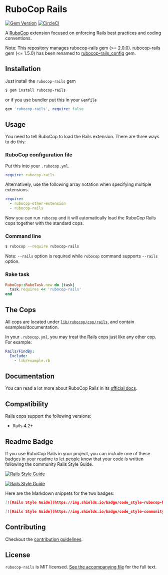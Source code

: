# RuboCop Rails

[![Gem Version](https://badge.fury.io/rb/rubocop-rails.svg)](https://badge.fury.io/rb/rubocop-rails)
[![CircleCI](https://circleci.com/gh/rubocop/rubocop-rails.svg?style=svg)](https://circleci.com/gh/rubocop/rubocop-rails)

A [RuboCop](https://github.com/rubocop/rubocop) extension focused on enforcing Rails best practices and coding conventions.

Note: This repository manages rubocop-rails gem (>= 2.0.0). rubocop-rails gem (<= 1.5.0) has been renamed to [rubocop-rails_config](https://rubygems.org/gems/rubocop-rails_config) gem.

## Installation

Just install the `rubocop-rails` gem

```sh
$ gem install rubocop-rails
```

or if you use bundler put this in your `Gemfile`

```ruby
gem 'rubocop-rails', require: false
```

## Usage

You need to tell RuboCop to load the Rails extension. There are three
ways to do this:

### RuboCop configuration file

Put this into your `.rubocop.yml`.

```yaml
require: rubocop-rails
```

Alternatively, use the following array notation when specifying multiple extensions.

```yaml
require:
  - rubocop-other-extension
  - rubocop-rails
```

Now you can run `rubocop` and it will automatically load the RuboCop Rails
cops together with the standard cops.

### Command line

```sh
$ rubocop --require rubocop-rails
```

Note: `--rails` option is required while `rubocop` command supports `--rails` option.

### Rake task

```ruby
RuboCop::RakeTask.new do |task|
  task.requires << 'rubocop-rails'
end
```

## The Cops

All cops are located under
[`lib/rubocop/cop/rails`](lib/rubocop/cop/rails), and contain
examples/documentation.

In your `.rubocop.yml`, you may treat the Rails cops just like any other
cop. For example:

```yaml
Rails/FindBy:
  Exclude:
    - lib/example.rb
```

## Documentation

You can read a lot more about RuboCop Rails in its [official docs](https://docs.rubocop.org/rubocop-rails/).

## Compatibility

Rails cops support the following versions:

- Rails 4.2+

## Readme Badge

If you use RuboCop Rails in your project, you can include one of these badges in your readme to let people know that your code is written following the community Rails Style Guide.

[![Rails Style Guide](https://img.shields.io/badge/code_style-rubocop-brightgreen.svg)](https://github.com/rubocop/rubocop-rails)

[![Rails Style Guide](https://img.shields.io/badge/code_style-community-brightgreen.svg)](https://rails.rubystyle.guide)

Here are the Markdown snippets for the two badges:

``` markdown
[![Rails Style Guide](https://img.shields.io/badge/code_style-rubocop-brightgreen.svg)](https://github.com/rubocop/rubocop-rails)

[![Rails Style Guide](https://img.shields.io/badge/code_style-community-brightgreen.svg)](https://rails.rubystyle.guide)
```

## Contributing

Checkout the [contribution guidelines](CONTRIBUTING.md).

## License

`rubocop-rails` is MIT licensed. [See the accompanying file](LICENSE.txt) for
the full text.
